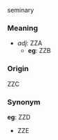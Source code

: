 seminary
### Meaning
+ _adj_: ZZA
    + __eg__: ZZB

### Origin

ZZC

### Synonym

__eg__: ZZD

+ ZZE


